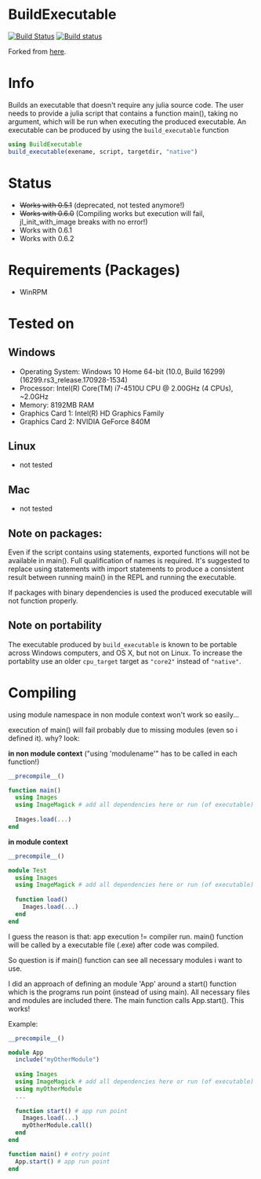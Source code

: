 # BuildExecutable
[![Build Status](https://travis-ci.org/Gilga/BuildExecutable.jl.svg?branch=master)](https://travis-ci.org/Gilga/BuildExecutable.jl)
[![Build status](https://ci.appveyor.com/api/projects/status/eoyxl4doixob24xc?svg=true)](https://ci.appveyor.com/project/Gilga/buildexecutable-jl)

Forked from [here](https://github.com/dhoegh/BuildExecutable.jl).

# Info
Builds an executable that doesn't require any julia source code.
The user needs to provide a julia script that contains a function main(),
taking no argument, which will be run when executing the
produced executable. An executable can be produced by using the `build_executable` function
```julia
using BuildExecutable
build_executable(exename, script, targetdir, "native")
```

# Status
* ~~Works with 0.5.1~~ (deprecated, not tested anymore!)
* ~~Works with 0.6.0~~ (Compiling works but execution will fail, jl_init_with_image breaks with no error!)
* Works with 0.6.1
* Works with 0.6.2

# Requirements (Packages)
* WinRPM

# Tested on
## Windows
* Operating System: Windows 10 Home 64-bit (10.0, Build 16299) (16299.rs3_release.170928-1534)
* Processor: Intel(R) Core(TM) i7-4510U CPU @ 2.00GHz (4 CPUs), ~2.0GHz
* Memory: 8192MB RAM
* Graphics Card 1: Intel(R) HD Graphics Family
* Graphics Card 2: NVIDIA GeForce 840M

## Linux
* not tested
## Mac
* not tested


## Note on packages:
Even if the script contains using statements, exported functions
will not be available in main(). Full qualification of names is
required. It's suggested to replace using statements with import
statements to produce a consistent result between running main() in
the REPL and running the executable. 

If packages with binary dependencies is used the produced executable will not function properly.

## Note on portability
The executable produced by `build_executable` is known to be portable across Windows computers, and OS X, but not on Linux. To increase the portablity use an older `cpu_target` target as `"core2"` instead of `"native"`. 

# Compiling
using module namespace in non module context won't work so easily...

execution of main() will fail probably due to missing modules (even so i defined it). why? look:

**in non module context** ("using 'modulename'" has to be called in each function!)
```julia
__precompile__()

function main()
  using Images
  using ImageMagick # add all dependencies here or run (of executable) will fail
  
  Images.load(...)
end
```

**in module context**
```julia
__precompile__()

module Test
  using Images
  using ImageMagick # add all dependencies here or run (of executable) will fail
  
  function load()
    Images.load(...)
  end  
end
```

I guess the reason is that: app execution != compiler run. main() function will be called by a executable file (.exe) after code was compiled.

So question is if main() function can see all necessary modules i want to use.

I did an approach of defining an module 'App' around a start() function which is the programs run point (instead of using main).
All necessary files and modules are included there. The main function calls App.start(). This works!

Example:
```julia
__precompile__()

module App
  include("myOtherModule")
  
  using Images
  using ImageMagick # add all dependencies here or run (of executable) will fail
  using myOtherModule
  ...
  
  function start() # app run point
    Images.load(...)
    myOtherModule.call()
  end
end

function main() # entry point
  App.start() # app run point
end
```